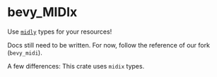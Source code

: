# bevy_MIDIx

Use [`midly`](https://docs.rs/midix/latest/midix/) types for your resources!

Docs still need to be written. For now, follow the reference of our fork (`bevy_midi`).

A few differences:
This crate uses `midix` types.
